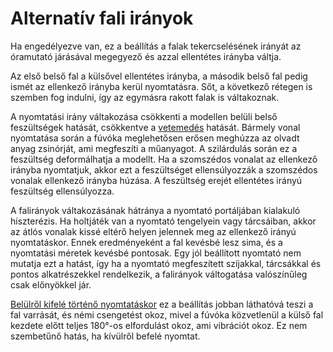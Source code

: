 # Alternatív fali irányok

Ha engedélyezve van, ez a beállítás a falak tekercselésének irányát az óramutató járásával megegyező és azzal ellentétes irányba váltja.

Az első belső fal a külsővel ellentétes irányba, a második belső fal pedig ismét az ellenkező irányba kerül nyomtatásra. Sőt, a következő rétegen is szemben fog indulni, így az egymásra rakott falak is váltakoznak.

A nyomtatási irány váltakozása csökkenti a modellen belüli belső feszültségek hatását, csökkentve a [vetemedés](../troubleshooting/warping.md) hatását. Bármely vonal nyomtatása során a fúvóka meglehetősen erősen meghúzza az olvadt anyag zsinórját, ami megfeszíti a műanyagot. A szilárdulás során ez a feszültség deformálhatja a modellt. Ha a szomszédos vonalat az ellenkező irányba nyomtatjuk, akkor ezt a feszültséget ellensúlyozzák a szomszédos vonalak ellenkező irányba húzása. A feszültség erejét ellentétes irányú feszültség ellensúlyozza.

A falirányok váltakozásának hátránya a nyomtató portáljában kialakuló hiszterézis. Ha holtjáték van a nyomtató tengelyein vagy tárcsáiban, akkor az átlós vonalak kissé eltérő helyen jelennek meg az ellenkező irányú nyomtatáskor. Ennek eredményeként a fal kevésbé lesz sima, és a nyomtatási méretek kevésbé pontosak. Egy jól beállított nyomtató nem mutatja ezt a hatást, így ha a nyomtató megfeszített szíjakkal, tárcsákkal és pontos alkatrészekkel rendelkezik, a falirányok váltogatása valószínűleg csak előnyökkel jár.

[Belülről kifelé történő nyomtatáskor](../shell/inset_direction.md) ez a beállítás jobban láthatóvá teszi a fal varrását, és némi csengetést okoz, mivel a fúvóka közvetlenül a külső fal kezdete előtt teljes 180°-os elfordulást okoz, ami vibrációt okoz. Ez nem szembetűnő hatás, ha kívülről befelé nyomtat.
